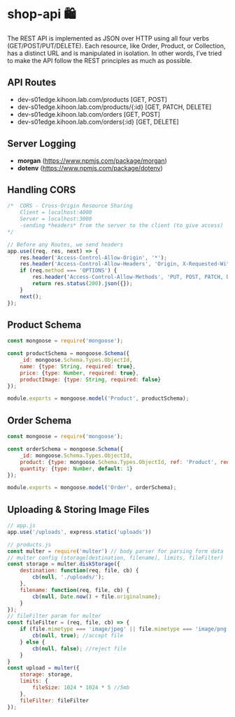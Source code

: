 # shop-api :shopping:
The REST API is implemented as JSON over HTTP using all four verbs (GET/POST/PUT/DELETE). Each resource, like Order, Product, or Collection, has a distinct URL and is manipulated in isolation. In other words, I’ve tried to make the API follow the REST principles as much as possible.

## API Routes
- dev-s01edge.kihoon.lab.com/products [GET, POST]
- dev-s01edge.kihoon.lab.com/products/{:id} [GET, PATCH, DELETE]
- dev-s01edge.kihoon.lab.com/orders [GET, POST]
- dev-s01edge.kihoon.lab.com/orders{:id} [GET, DELETE]

## Server Logging 
- **morgan** (https://www.npmjs.com/package/morgan)
- **dotenv** (https://www.npmjs.com/package/dotenv)

## Handling CORS
```javascript
/*  CORS - Cross-Origin Resource Sharing
    Client = localhost:4000
    Server = localhost:3000
    -sending *headers* from the server to the client (to give access)
*/

// Before any Routes, we send headers
app.use((req, res, next) => {
    res.header('Access-Control-Allow-Origin', '*');
    res.header('Access-Control-Allow-Headers', 'Origin, X-Requested-With, Content-Type, Accept, Authorization')
    if (req.method === 'OPTIONS') {
        res.header('Access-Control-Allow-Methods', 'PUT, POST, PATCH, DELETE, GET');
        return res.status(200).json({});
    }
    next();
});
```

## Product Schema
```javascript
const mongoose = require('mongoose');

const productSchema = mongoose.Schema({
    _id: mongoose.Schema.Types.ObjectId,
    name: {type: String, required: true},
    price: {type: Number, required: true},
    productImage: {type: String, required: false}
});

module.exports = mongoose.model('Product', productSchema);
```

## Order Schema
```javascript
const mongoose = require('mongoose');

const orderSchema = mongoose.Schema({
    _id: mongoose.Schema.Types.ObjectId,
    product: {type: mongoose.Schema.Types.ObjectId, ref: 'Product', required: true},
    quantity: {type: Number, default: 1}
});

module.exports = mongoose.model('Order', orderSchema);
```

## Uploading & Storing Image Files
```javascript
// app.js
app.use('/uploads', express.static('uploads'))

// products.js
const multer = require('multer') // body parser for parsing form data
// multer config (storage[destination, filename], limits, fileFilter)
const storage = multer.diskStorage({
    destination: function(req, file, cb) {
        cb(null, './uploads/');
    },
    filename: function(req, file, cb) {
        cb(null, Date.now() + file.originalname);
    }
});
// fileFilter param for multer
const fileFilter = (req, file, cb) => {
    if (file.mimetype === 'image/jpeg' || file.mimetype === 'image/png') {
        cb(null, true); //accept file
    } else {
        cb(null, false); //reject file
    }
}
const upload = multer({
    storage: storage, 
    limits: {
        fileSize: 1024 * 1024 * 5 //5mb
    },
    fileFilter: fileFilter
});
```
